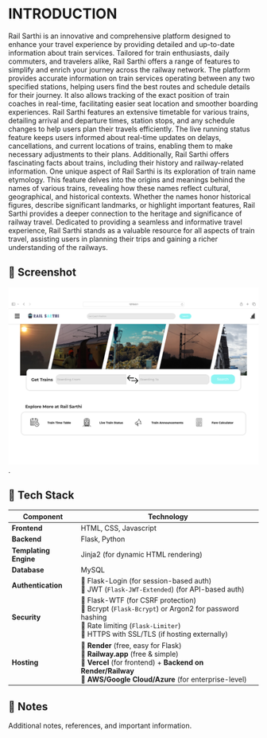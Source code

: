 # INTRODUCTION
Rail Sarthi is an innovative and comprehensive platform designed to enhance your travel experience by providing detailed and up-to-date information about train services. Tailored for train enthusiasts, daily commuters, and travelers alike, Rail Sarthi offers a range of features to simplify and enrich your journey across the railway network. The platform provides accurate information on train services operating between any two specified stations, helping users find the best routes and schedule details for their journey. It also allows tracking of the exact position of train coaches in real-time, facilitating easier seat location and smoother boarding experiences.
Rail Sarthi features an extensive timetable for various trains, detailing arrival and departure times, station stops, and any schedule changes to help users plan their travels efficiently. The live running status feature keeps users informed about real-time updates on delays, cancellations, and current locations of trains, enabling them to make necessary adjustments to their plans. Additionally, Rail Sarthi offers fascinating facts about trains, including their history and railway-related information. 
One unique aspect of Rail Sarthi is its exploration of train name etymology. This feature delves into the origins and meanings behind the names of various trains, revealing how these names reflect cultural, geographical, and historical contexts. Whether the names honor historical figures, describe significant landmarks, or highlight important features, Rail Sarthi provides a deeper connection to the heritage and significance of railway travel. 
Dedicated to providing a seamless and informative travel experience, Rail Sarthi stands as a valuable resource for all aspects of train travel, assisting users in planning their trips and gaining a richer understanding of the railways.



## 📸 Screenshot
![Screenshot](jjj.png).



## 🚀 Tech Stack

| **Component**       | **Technology** |
|---------------------|---------------|
| **Frontend**       | HTML, CSS, Javascript |
| **Backend**        | Flask, Python |
| **Templating Engine** | Jinja2 (for dynamic HTML rendering) |
| **Database**       | MySQL |
| **Authentication** | 🔹 Flask-Login (for session-based auth) <br> 🔹 JWT (`Flask-JWT-Extended`) (for API-based auth) |
| **Security**       | 🔹 Flask-WTF (for CSRF protection) <br> 🔹 Bcrypt (`Flask-Bcrypt`) or Argon2 for password hashing <br> 🔹 Rate limiting (`Flask-Limiter`) <br> 🔹 HTTPS with SSL/TLS (if hosting externally) |
| **Hosting**        | 🔹 **Render** (free, easy for Flask) <br> 🔹 **Railway.app** (free & simple) <br> 🔹 **Vercel** (for frontend) + **Backend on Render/Railway** <br> 🔹 **AWS/Google Cloud/Azure** (for enterprise-level) |


## 📝 Notes
Additional notes, references, and important information.


